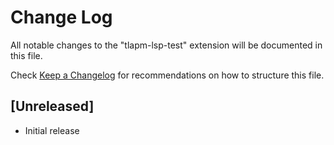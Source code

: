 # Change Log

All notable changes to the "tlapm-lsp-test" extension will be documented in this file.

Check [Keep a Changelog](http://keepachangelog.com/) for recommendations on how to structure this file.

## [Unreleased]

- Initial release